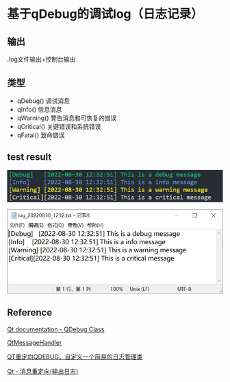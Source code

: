 # 基于qDebug的调试log（日志记录）
## 输出
.log文件输出+控制台输出  
## 类型
- qDebug()	调试消息
- qInfo()	信息消息
- qWarning()	警告消息和可恢复的错误
- qCritical()	关键错误和系统错误
- qFatal()	致命错误
## test result
![console](test-result/qDebug_console.png)

![logtext](test-result/qDebug_log.png)
## Reference
[Qt documentation - QDebug Class](https://doc.qt.io/qt-6/qdebug.html)

[QtMessageHandler](https://doc.qt.io/qt-5/qtglobal.html#qInstallMessageHandler)

[QT重定向QDEBUG，自定义一个简易的日志管理类](https://www.freesion.com/article/49341199626/)

[Qt - 消息重定向(输出日志)](https://blog.csdn.net/qq_39453936/article/details/120675366)
